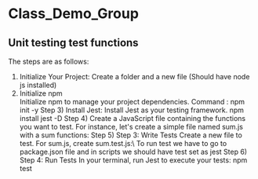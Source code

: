 # Class_Demo_Group
## Unit testing test functions
 The steps are as follows:
 <ol>
 <li> Initialize Your Project: Create a folder and a new file (Should have node js installed) </li>
 <li> Initialize npm </li>
Initialize npm to manage your project dependencies.
Command : npm init -y
Step 3) Install Jest:
Install Jest as your testing framework.
npm install jest -D
Step 4) Create a JavaScript file containing the functions you want to test. For instance, let's create a simple file named sum.js with a sum functions:
Step 5) Step 3: Write Tests
Create a new file to test. For sum.js, create sum.test.js:\
To run test we have to go to package.json file and in scripts we should have test set as jest
Step 6) Step 4: Run Tests
In your terminal, run Jest to execute your tests:
npm test

